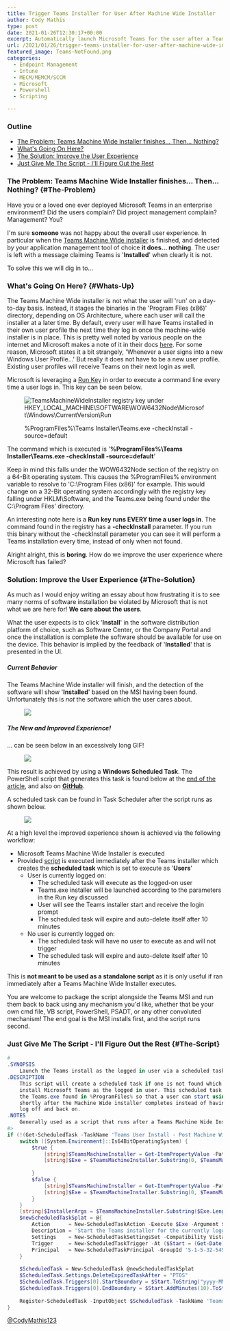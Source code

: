 ```yaml
---
title: Trigger Teams Installer for User After Machine Wide Installer
author: Cody Mathis
type: post
date: 2021-01-26T12:30:17+00:00
excerpt: Automatically launch Microsoft Teams for the user after a Teams Machine Wide Installer is completed. Improved user experience
url: /2021/01/26/trigger-teams-installer-for-user-after-machine-wide-installer/
featured_image: Teams-NotFound.png
categories:
  - Endpoint Management
  - Intune
  - MECM/MEMCM/SCCM
  - Microsoft
  - Powershell
  - Scripting

---
```

### Outline

  * [The Problem: Teams Machine Wide Installer finishes… Then… Nothing?](#The-Problem)
  * [What's Going On Here?](#Whats-Up)
  * [The Solution: Improve the User Experience](#The-Solution)
  * [Just Give Me The Script - I'll Figure Out the Rest](#The-Script)

### The Problem: Teams Machine Wide Installer finishes... Then... Nothing? {#The-Problem}

Have you or a loved one ever deployed Microsoft Teams in an enterprise environment? Did the users complain? Did project management complain? Management? You? 

I'm sure **someone** was not happy about the overall user experience. In particular when the [Teams Machine Wide installer](https://docs.microsoft.com/en-us/microsoftteams/msi-deployment) is finished, and detected by your application management tool of choice **it does... nothing**. The user is left with a message claiming Teams is '**Installed**' when clearly it is not. 

To solve this we will dig in to...

### What's Going On Here? {#Whats-Up}

The Teams Machine Wide installer is not what the user will 'run' on a day-to-day basis. Instead, it stages the binaries in the 'Program Files (x86)' directory, depending on OS Architecture, where each user will call the installer at a later time. By default, every user will have Teams installed in their own user profile the next time they log in once the machine-wide installer is in place. This is pretty well noted by various people on the internet and Microsoft makes a note of it in their docs [here](https://docs.microsoft.com/en-us/microsoftteams/msi-deployment#pc-installation). For some reason, Microsoft states it a bit strangely, 'Whenever a user signs into a new Windows User Profile...' But really it does not have to be a new user profile. Existing user profiles will receive Teams on their next login as well.

Microsoft is leveraging a [Run Key](https://docs.microsoft.com/en-us/windows/win32/setupapi/run-and-runonce-registry-keys) in order to execute a command line every time a user logs in. This key can be seen below.<figure class="wp-block-image size-full">

![TeamsMachineWideInstaller registry key under HKEY_LOCAL_MACHINE\SOFTWARE\WOW6432Node\Microsoft\Windows\CurrentVersion\Run](TeamsRunOnce.png) <figcaption>%ProgramFiles%\Teams Installer\Teams.exe -checkInstall -source=default</figcaption></figure> 

The command which is executed is '**%ProgramFiles%\Teams Installer\Teams.exe -checkInstall -source=default**'

Keep in mind this falls under the WOW6432Node section of the registry on a 64-Bit operating system. This causes the %ProgramFiles% environment variable to resolve to 'C:\Program Files (x86)' for example. This would change on a 32-Bit operating system accordingly with the registry key falling under HKLM\Software, and the Teams.exe being found under the C:\Program Files' directory.

An interesting note here is a **Run key runs EVERY time a user logs in**. The command found in the registry has a **-checkInstall** parameter. If you run this binary without the -checkInstall parameter you can see it will perform a Teams installation every time, instead of only when not found.

Alright alright, this is **boring**. How do we improve the user experience where Microsoft has failed?

### Solution: Improve the User Experience {#The-Solution}

As much as I would enjoy writing an essay about how frustrating it is to see many norms of software installation be violated by Microsoft that is not what we are here for! **We care about the users**.

What the user expects is to click '**Install**' in the software distribution platform of choice, such as Software Center, or the Company Portal and once the installation is complete the software should be available for use on the device. This behavior is implied by the feedback of '**Installed**' that is presented in the UI. 

##### Current Behavior

The Teams Machine Wide installer will finish, and the detection of the software will show '**Installed**' based on the MSI having been found. Unfortunately this is _not_ the software which the user cares about. <figure class="wp-block-image size-full">

![](Teams-NotFound.png) </figure> 

##### The New and Improved Experience!

... can be seen below in an excessively long GIF!<figure class="wp-block-image size-large">

![](0TCMvCmzxY.gif) </figure> 

This result is achieved by using a **Windows Scheduled Task**. The PowerShell script that generates this task is found below at the [end of the article](#The-Script), and also on [**GitHub**](https://github.com/CodyMathis123/CM-Ramblings/blob/master/New-PostTeamsMachineWideInstallScheduledTask.ps1).

A scheduled task can be found in Task Scheduler after the script runs as shown below.<figure class="wp-block-image size-full">

![](Teams-TaskRunning-1.png) </figure> 

At a high level the improved experience shown is achieved via the following workflow:

  * Microsoft Teams Machine Wide Installer is executed
  * Provided [script](#The-Script) is executed immediately after the Teams installer which creates the **scheduled task** which is set to execute as '**Users**'
      * User is currently logged on:
          * The scheduled task will execute as the logged-on user
          * Teams.exe installer will be launched according to the parameters in the Run key discussed
          * User will see the Teams installer start and receive the login prompt
          * The scheduled task will expire and auto-delete itself after 10 minutes
      * No user is currently logged on:
          * The scheduled task will have no user to execute as and will not trigger
          * The scheduled task will expire and auto-delete itself after 10 minutes

This is **not meant to be used as a standalone script** as it is only useful if ran immediately after a Teams Machine Wide Installer executes. 

You are welcome to package the script alongside the Teams MSI and run them back to back using any mechanism you'd like, whether that be your own cmd file, VB script, PowerShell, PSADT, or any other convoluted mechanism! The end goal is the MSI installs first, and the script runs second.

### Just Give Me The Script - I'll Figure Out the Rest {#The-Script}


```powershell
#
.SYNOPSIS
    Launch the Teams install as the logged in user via a scheduled task
.DESCRIPTION
    This script will create a scheduled task if one is not found which is used to
    install Microsoft Teams as the logged in user. This scheduled task executes
    the Teams.exe found in %ProgramFiles% so that a user can start using Teams
    shortly after the Machine Wide installer completes instead of having to 
    log off and back on.
.NOTES
    Generally used as a script that runs after a Teams Machine Wide Installer completes
#>
if (!(Get-ScheduledTask -TaskName 'Teams User Install - Post Machine Wide Install' -ErrorAction SilentlyContinue)) {
    switch ([System.Environment]::Is64BitOperatingSystem) {
        $true {
            [string]$TeamsMachineInstaller = Get-ItemPropertyValue -Path registry::HKEY_LOCAL_MACHINE\SOFTWARE\WOW6432Node\Microsoft\Windows\CurrentVersion\Run\ -Name TeamsMachineInstaller -ErrorAction Stop
            [string]$Exe = $TeamsMachineInstaller.Substring(0, $TeamsMachineInstaller.IndexOf('.exe') + 4).Trim() -Replace "C:\\Program Files\\", "${env:ProgramFiles(x86)}\"
    
        }
        $false {
            [string]$TeamsMachineInstaller = Get-ItemPropertyValue -Path registry::HKEY_LOCAL_MACHINE\SOFTWARE\Microsoft\Windows\CurrentVersion\Run\ -Name TeamsMachineInstaller -ErrorAction Stop
            [string]$Exe = $TeamsMachineInstaller.Substring(0, $TeamsMachineInstaller.IndexOf('.exe') + 4).Trim()
        }
    }
    [string]$InstallerArgs = $TeamsMachineInstaller.Substring($Exe.Length, $TeamsMachineInstaller.Length - $exe.Length).Trim()
    $newScheduledTaskSplat = @{
        Action      = New-ScheduledTaskAction -Execute $Exe -Argument $InstallerArgs
        Description = 'Start the Teams installer for the currently logged on user after a Teams Machine Wide install'
        Settings    = New-ScheduledTaskSettingsSet -Compatibility Vista -AllowStartIfOnBatteries -MultipleInstances IgnoreNew -ExecutionTimeLimit (New-TimeSpan -Hours 1)
        Trigger     = New-ScheduledTaskTrigger -At ($Start = (Get-Date).AddSeconds(5)) -Once
        Principal   = New-ScheduledTaskPrincipal -GroupId 'S-1-5-32-545' -RunLevel Limited
    }
    
    $ScheduledTask = New-ScheduledTask @newScheduledTaskSplat
    $ScheduledTask.Settings.DeleteExpiredTaskAfter = "PT0S"
    $ScheduledTask.Triggers[0].StartBoundary = $Start.ToString("yyyy-MM-dd'T'HH:mm:ss")
    $ScheduledTask.Triggers[0].EndBoundary = $Start.AddMinutes(10).ToString('s')
    
    Register-ScheduledTask -InputObject $ScheduledTask -TaskName 'Teams User Install - Post Machine Wide Install'
}
```


[@CodyMathis123](https://twitter.com/CodyMathis123)

